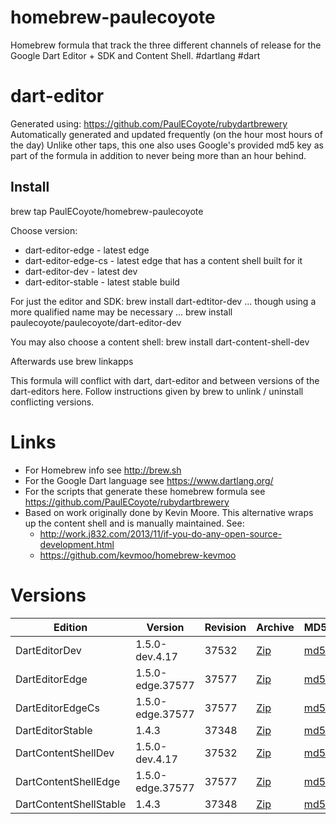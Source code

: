 homebrew-paulecoyote
====================

Homebrew formula that track the three different channels of release for the Google Dart Editor + SDK and Content Shell.  #dartlang #dart

dart-editor
===========

Generated using: https://github.com/PaulECoyote/rubydartbrewery
Automatically generated and updated frequently (on the hour most hours of the day)
Unlike other taps, this one also uses Google's provided md5 key as part of the formula in addition to never being more than an hour behind.

Install
-------
brew tap PaulECoyote/homebrew-paulecoyote

Choose version:
* dart-editor-edge - latest edge
* dart-editor-edge-cs - latest edge that has a content shell built for it
* dart-editor-dev - latest dev
* dart-editor-stable - latest stable build

For just the editor and SDK:
brew install dart-edtitor-dev
... though using a more qualified name may be necessary ...
brew install paulecoyote/paulecoyote/dart-editor-dev

You may also choose a content shell:
brew install dart-content-shell-dev

Afterwards use 
brew linkapps

This formula will conflict with dart, dart-editor and between versions of the dart-editors here.  Follow instructions given by brew to unlink / uninstall conflicting versions.

Links
=====
* For Homebrew info see http://brew.sh
* For the Google Dart language see https://www.dartlang.org/
* For the scripts that generate these homebrew formula see https://github.com/PaulECoyote/rubydartbrewery
* Based on work originally done by Kevin Moore. This alternative wraps up the content shell and is manually maintained.  See: 
    * http://work.j832.com/2013/11/if-you-do-any-open-source-development.html
    * https://github.com/kevmoo/homebrew-kevmoo

Versions
========
| Edition | Version | Revision | Archive | MD5 | Notes |
| ------- | ------- | -------- | ------- | --- | ----- |
| DartEditorDev | 1.5.0-dev.4.17 | 37532 | [Zip](http://storage.googleapis.com/dart-archive/channels/dev/release/37532/editor/darteditor-macos-x64.zip) | [md5](http://storage.googleapis.com/dart-archive/channels/dev/release/37532/editor/darteditor-macos-x64.zip.md5sum) | [Changes](http://storage.googleapis.com/dart-archive/channels/dev/release/latest/changelog.html) |
| DartEditorEdge | 1.5.0-edge.37577 | 37577 | [Zip](http://storage.googleapis.com/dart-archive/channels/be/raw/37577/editor/darteditor-macos-x64.zip) | [md5](http://storage.googleapis.com/dart-archive/channels/be/raw/37577/editor/darteditor-macos-x64.zip.md5sum) | - |
| DartEditorEdgeCs | 1.5.0-edge.37577 | 37577 | [Zip](http://storage.googleapis.com/dart-archive/channels/be/raw/37577/editor/darteditor-macos-x64.zip) | [md5](http://storage.googleapis.com/dart-archive/channels/be/raw/37577/editor/darteditor-macos-x64.zip.md5sum) | - |
| DartEditorStable | 1.4.3 | 37348 | [Zip](http://storage.googleapis.com/dart-archive/channels/stable/release/37348/editor/darteditor-macos-x64.zip) | [md5](http://storage.googleapis.com/dart-archive/channels/stable/release/37348/editor/darteditor-macos-x64.zip.md5sum) | [Changes](http://storage.googleapis.com/dart-archive/channels/stable/release/latest/changelog.html) |
| DartContentShellDev | 1.5.0-dev.4.17 | 37532 | [Zip](http://storage.googleapis.com/dart-archive/channels/dev/release/37532/dartium/content_shell-macos-ia32-release.zip) | [md5](http://storage.googleapis.com/dart-archive/channels/dev/release/37532/dartium/content_shell-macos-ia32-release.zip.md5sum) | - |
| DartContentShellEdge | 1.5.0-edge.37577 | 37577 | [Zip](http://storage.googleapis.com/dart-archive/channels/be/raw/37577/dartium/content_shell-macos-ia32-release.zip) | [md5](http://storage.googleapis.com/dart-archive/channels/be/raw/37577/dartium/content_shell-macos-ia32-release.zip.md5sum) | - |
| DartContentShellStable | 1.4.3 | 37348 | [Zip](http://storage.googleapis.com/dart-archive/channels/stable/release/37348/dartium/content_shell-macos-ia32-release.zip) | [md5](http://storage.googleapis.com/dart-archive/channels/stable/release/37348/dartium/content_shell-macos-ia32-release.zip.md5sum) | - |
